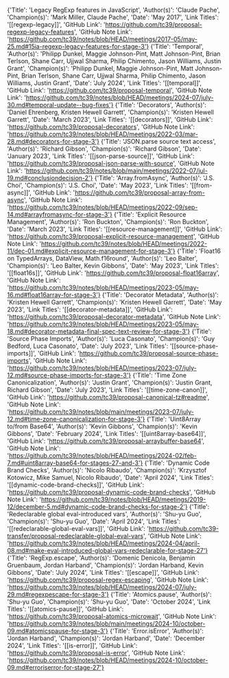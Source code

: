 {'Title': 'Legacy RegExp features in JavaScript', 'Author(s)': 'Claude Pache', 'Champion(s)': 'Mark Miller, Claude Pache', 'Date': 'May 2017', 'Link Titles': '[[regexp-legacy]]', 'GitHub Link': 'https://github.com/tc39/proposal-regexp-legacy-features', 'GitHub Note Link': 'https://github.com/tc39/notes/blob/HEAD/meetings/2017-05/may-25.md#15ia-regexp-legacy-features-for-stage-3'}
{'Title': 'Temporal', 'Author(s)': 'Philipp Dunkel, Maggie Johnson-Pint, Matt Johnson-Pint, Brian Terlson, Shane Carr, Ujjwal Sharma, Philip Chimento, Jason Williams, Justin Grant', 'Champion(s)': 'Philipp Dunkel, Maggie Johnson-Pint, Matt Johnson-Pint, Brian Terlson, Shane Carr, Ujjwal Sharma, Philip Chimento, Jason Williams, Justin Grant', 'Date': 'July 2024', 'Link Titles': '[[temporal]]', 'GitHub Link': 'https://github.com/tc39/proposal-temporal', 'GitHub Note Link': 'https://github.com/tc39/notes/blob/HEAD/meetings/2024-07/july-30.md#temporal-update--bug-fixes'}
{'Title': 'Decorators', 'Author(s)': 'Daniel Ehrenberg, Kristen Hewell Garrett', 'Champion(s)': 'Kristen Hewell Garrett', 'Date': 'March 2023', 'Link Titles': '[[decorators]]', 'GitHub Link': 'https://github.com/tc39/proposal-decorators', 'GitHub Note Link': 'https://github.com/tc39/notes/blob/HEAD/meetings/2022-03/mar-28.md#decorators-for-stage-3'}
{'Title': 'JSON.parse source text access', 'Author(s)': 'Richard Gibson', 'Champion(s)': 'Richard Gibson', 'Date': 'January 2023', 'Link Titles': '[[json-parse-source]]', 'GitHub Link': 'https://github.com/tc39/proposal-json-parse-with-source', 'GitHub Note Link': 'https://github.com/tc39/notes/blob/main/meetings/2022-07/jul-19.md#conclusiondecision-2'}
{'Title': 'Array.fromAsync', 'Author(s)': 'J.S. Choi', 'Champion(s)': 'J.S. Choi', 'Date': 'May 2023', 'Link Titles': '[[from-async]]', 'GitHub Link': 'https://github.com/tc39/proposal-array-from-async', 'GitHub Note Link': 'https://github.com/tc39/notes/blob/HEAD/meetings/2022-09/sep-14.md#arrayfromasync-for-stage-3'}
{'Title': 'Explicit Resource Management', 'Author(s)': 'Ron Buckton', 'Champion(s)': 'Ron Buckton', 'Date': 'March 2023', 'Link Titles': '[[resource-management]]', 'GitHub Link': 'https://github.com/tc39/proposal-explicit-resource-management', 'GitHub Note Link': 'https://github.com/tc39/notes/blob/HEAD/meetings/2022-11/dec-01.md#explicit-resource-management-for-stage-3'}
{'Title': 'Float16 on TypedArrays, DataView, Math.f16round', 'Author(s)': 'Leo Balter', 'Champion(s)': 'Leo Balter, Kevin Gibbons', 'Date': 'May 2023', 'Link Titles': '[[float16s]]', 'GitHub Link': 'https://github.com/tc39/proposal-float16array', 'GitHub Note Link': 'https://github.com/tc39/notes/blob/HEAD/meetings/2023-05/may-16.md#float16array-for-stage-3'}
{'Title': 'Decorator Metadata', 'Author(s)': 'Kristen Hewell Garrett', 'Champion(s)': 'Kristen Hewell Garrett', 'Date': 'May 2023', 'Link Titles': '[[decorator-metadata]]', 'GitHub Link': 'https://github.com/tc39/proposal-decorator-metadata', 'GitHub Note Link': 'https://github.com/tc39/notes/blob/HEAD/meetings/2023-05/may-18.md#decorator-metadata-final-spec-text-review-for-stage-3'}
{'Title': 'Source Phase Imports', 'Author(s)': 'Luca Casonato', 'Champion(s)': 'Guy Bedford, Luca Casonato', 'Date': 'July 2023', 'Link Titles': '[[source-phase-imports]]', 'GitHub Link': 'https://github.com/tc39/proposal-source-phase-imports', 'GitHub Note Link': 'https://github.com/tc39/notes/blob/HEAD/meetings/2023-07/july-12.md#source-phase-imports-for-stage-3'}
{'Title': 'Time Zone Canonicalization', 'Author(s)': 'Justin Grant', 'Champion(s)': 'Justin Grant, Richard Gibson', 'Date': 'July 2023', 'Link Titles': '[[time-zone-canon]]', 'GitHub Link': 'https://github.com/tc39/proposal-canonical-tz#readme', 'GitHub Note Link': 'https://github.com/tc39/notes/blob/main/meetings/2023-07/july-12.md#time-zone-canonicalization-for-stage-3'}
{'Title': 'Uint8Array to/from Base64', 'Author(s)': 'Kevin Gibbons', 'Champion(s)': 'Kevin Gibbons', 'Date': 'February 2024', 'Link Titles': '[[uint8array-base64]]', 'GitHub Link': 'https://github.com/tc39/proposal-arraybuffer-base64', 'GitHub Note Link': 'https://github.com/tc39/notes/blob/HEAD/meetings/2024-02/feb-7.md#uint8array-base64-for-stages-27-and-3'}
{'Title': 'Dynamic Code Brand Checks', 'Author(s)': 'Nicolo Ribaudo', 'Champion(s)': 'Krzysztof Kotowicz, Mike Samuel, Nicolo Ribaudo', 'Date': 'April 2024', 'Link Titles': '[[dynamic-code-brand-checks]]', 'GitHub Link': 'https://github.com/tc39/proposal-dynamic-code-brand-checks', 'GitHub Note Link': 'https://github.com/tc39/notes/blob/HEAD/meetings/2019-12/december-5.md#dynamic-code-brand-checks-for-stage-2'}
{'Title': 'Redeclarable global eval-introduced vars', 'Author(s)': 'Shu-yu Guo', 'Champion(s)': 'Shu-yu Guo', 'Date': 'April 2024', 'Link Titles': '[[redeclarable-global-eval-vars]]', 'GitHub Link': 'https://github.com/tc39-transfer/proposal-redeclarable-global-eval-vars', 'GitHub Note Link': 'https://github.com/tc39/notes/blob/HEAD/meetings/2024-04/april-08.md#make-eval-introduced-global-vars-redeclarable-for-stage-27'}
{'Title': 'RegExp.escape', 'Author(s)': 'Domenic Denicola, Benjamin Gruenbaum, Jordan Harband', 'Champion(s)': 'Jordan Harband, Kevin Gibbons', 'Date': 'July 2024', 'Link Titles': '[[escape]]', 'GitHub Link': 'https://github.com/tc39/proposal-regex-escaping', 'GitHub Note Link': 'https://github.com/tc39/notes/blob/HEAD/meetings/2024-07/july-29.md#regexpescape-for-stage-3'}
{'Title': 'Atomics.pause', 'Author(s)': 'Shu-yu Guo', 'Champion(s)': 'Shu-yu Guo', 'Date': 'October 2024', 'Link Titles': '[[atomics-pause]]', 'GitHub Link': 'https://github.com/tc39/proposal-atomics-microwait', 'GitHub Note Link': 'https://github.com/tc39/notes/blob/main/meetings/2024-10/october-09.md#atomicspause-for-stage-3'}
{'Title': 'Error.isError', 'Author(s)': 'Jordan Harband', 'Champion(s)': 'Jordan Harband', 'Date': 'December 2024', 'Link Titles': '[[is-error]]', 'GitHub Link': 'https://github.com/tc39/proposal-is-error', 'GitHub Note Link': 'https://github.com/tc39/notes/blob/HEAD/meetings/2024-10/october-09.md#erroriserror-for-stage-27'}

